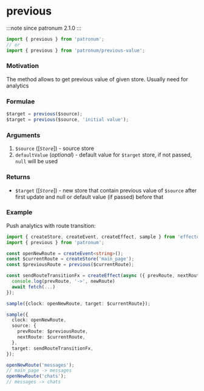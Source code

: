 # previous

:::note since
patronum 2.1.0
:::

```ts
import { previous } from 'patronum';
// or
import { previous } from 'patronum/previous-value';
```

### Motivation

The method allows to get previous value of given store. Usually need for analytics

### Formulae

```ts
$target = previous($source);
$target = previous($source, 'initial value');
```

### Arguments

1. `$source` ([_`Store`_]) - source store
2. `defaultValue` (_optional_) - default value for `$target` store, if not passed, `null` will be used

### Returns

- `$target` ([_`Store`_]) - new store that contain previous value of `$source` after first update and null or default value (if passed) before that

### Example

Push analytics with route transition:

```ts
import { createStore, createEvent, createEffect, sample } from 'effector';
import { previous } from 'patronum';

const openNewRoute = createEvent<string>();
const $currentRoute = createStore('main_page');
const $previousRoute = previous($currentRoute);

const sendRouteTransitionFx = createEffect(async ({ prevRoute, nextRoute }) => {
  console.log(prevRoute, '->', newRoute)
  await fetch(...)
});

sample({clock: openNewRoute, target: $currentRoute});

sample({
  clock: openNewRoute,
  source: {
    prevRoute: $previousRoute,
    nextRoute: $currentRoute,
  },
  target: sendRouteTransitionFx,
});

openNewRoute('messages');
// main_page -> messages
openNewRoute('chats');
// messages -> chats
```
